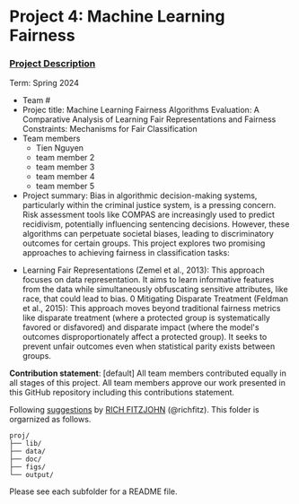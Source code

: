# Project 4: Machine Learning Fairness

### [Project Description](doc/project4_desc.md)

Term: Spring 2024

+ Team #
+ Projec title: Machine Learning Fairness Algorithms Evaluation: A Comparative Analysis of Learning Fair Representations and Fairness Constraints: Mechanisms for Fair Classification
+ Team members
	+ Tien Nguyen
	+ team member 2
	+ team member 3
	+ team member 4
	+ team member 5
+ Project summary: Bias in algorithmic decision-making systems, particularly within the criminal justice system, is a pressing concern. Risk assessment tools like COMPAS are increasingly used to predict recidivism, potentially influencing sentencing decisions. However, these algorithms can perpetuate societal biases, leading to discriminatory outcomes for certain groups. This project explores two promising approaches to achieving fairness in classification tasks:
- Learning Fair Representations (Zemel et al., 2013): This approach focuses on data representation. It aims to learn informative features from the data while simultaneously obfuscating sensitive attributes, like race, that could lead to bias.
0 Mitigating Disparate Treatment (Feldman et al., 2015): This approach moves beyond traditional fairness metrics like disparate treatment (where a protected group is systematically favored or disfavored) and disparate impact (where the model's outcomes disproportionately affect a protected group). It seeks to prevent unfair outcomes even when statistical parity exists between groups.
	
**Contribution statement**: [default] All team members contributed equally in all stages of this project. All team members approve our work presented in this GitHub repository including this contributions statement. 

Following [suggestions](http://nicercode.github.io/blog/2013-04-05-projects/) by [RICH FITZJOHN](http://nicercode.github.io/about/#Team) (@richfitz). This folder is orgarnized as follows.

```
proj/
├── lib/
├── data/
├── doc/
├── figs/
└── output/
```

Please see each subfolder for a README file.
